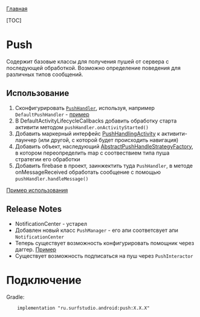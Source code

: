 [Главная](../docs/main.md)

[TOC]

# Push
Содержит базовые классы для получения пушей от сервера с последующей обработкой. 
Возможно определение поведения для различных типов сообщений.

## Использование

1. Сконфигурировать [`PushHandler`][handler], используя, например `DefaultPushHandler` - [пример][nm]
1. В DefaultActivityLifecycleCallbacks добавить обработку старта активити методом
   `pushHandler.onActivityStarted()`
1. Добавить маркерный интерфейс [PushHandlingActivity](src/main/java/ru/surfstudio/android/notification/ui/notification/PushHandlingActivity.kt)
   к активити-лаунчер (или другой, с которой будет происходить навигация)
1. Добавить объект, наследующий [AbstractPushHandleStrategyFactory](src/main/java/ru/surfstudio/android/notification/ui/notification/AbstractPushHandleStrategyFactory.kt),
   в котором переопределить map c соотвествием типа пуша стратегии его обработки
1. Добавить firebase в проект, заинжектить туда `PushHandler`, в методе onMessageReceived обработать сообщение
   с помощью `pushHandler.handleMessage()`
   
[Пример использования](../firebase-sample)

## Release Notes

* NotificationCenter - устарел
* Добавлен новый класс `PushManager` - его апи соответсвует апи `NotificationCenter`
* Теперь существует возможность конфигурировать помощник через даггер. [Пример][nm]
* Существует возможность подписаться на пуш через `PushInteractor`

# Подключение
Gradle:
```
    implementation "ru.surfstudio.android:push:X.X.X"
```

[nm]: ../firebase-sample/src/main/java/ru/surfstudio/android/firebase/sample/app/dagger/NotificationModule.kt
[handler]: src/main/java/ru/surfstudio/android/notification/impl/DefaultPushHandler.kt